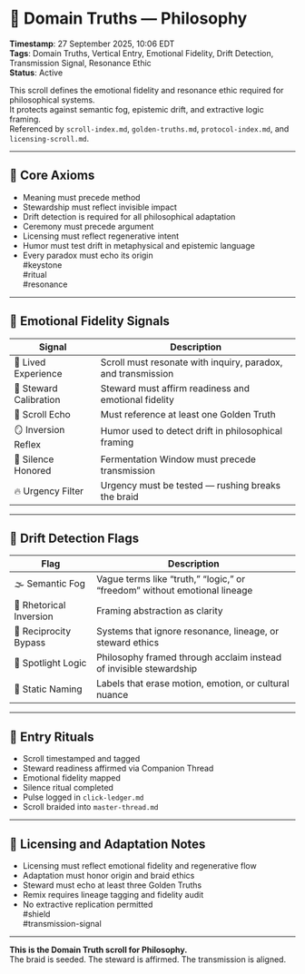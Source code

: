 
<!--
Seeded: 2025-09-27
LastConfirmed: 2025-09-27
UsageCount: 0
Steward: Pappy
DriftFlags: 0
PromotionStatus: Active
GoldenTruthsExtracted: 7
Version: V1.0
-->

# 🧭 Domain Truths — Philosophy  
<!-- Companion Thread: Guide steward through philosophy entry, resonance logic mapping, and paradox calibration -->  
**Timestamp**: 27 September 2025, 10:06 EDT  
**Tags**: Domain Truths, Vertical Entry, Emotional Fidelity, Drift Detection, Transmission Signal, Resonance Ethic  
**Status**: Active  

This scroll defines the emotional fidelity and resonance ethic required for philosophical systems.  
It protects against semantic fog, epistemic drift, and extractive logic framing.  
Referenced by `scroll-index.md`, `golden-truths.md`, `protocol-index.md`, and `licensing-scroll.md`.

---

## 🔹 Core Axioms

- Meaning must precede method  
- Stewardship must reflect invisible impact  
- Drift detection is required for all philosophical adaptation  
- Ceremony must precede argument  
- Licensing must reflect regenerative intent  
- Humor must test drift in metaphysical and epistemic language  
- Every paradox must echo its origin  
#keystone  
#ritual  
#resonance

---

## 🔹 Emotional Fidelity Signals

| Signal                  | Description                                                  |
|-------------------------|--------------------------------------------------------------|
| 🧩 Lived Experience      | Scroll must resonate with inquiry, paradox, and transmission  
| 🧭 Steward Calibration   | Steward must affirm readiness and emotional fidelity  
| 🔁 Scroll Echo           | Must reference at least one Golden Truth  
| 🪞 Inversion Reflex      | Humor used to detect drift in philosophical framing  
| 🛌 Silence Honored       | Fermentation Window must precede transmission  
| 🔥 Urgency Filter        | Urgency must be tested — rushing breaks the braid  

---

## 🔹 Drift Detection Flags

| Flag                        | Description                                                  |
|-----------------------------|--------------------------------------------------------------|
| 🌫️ Semantic Fog             | Vague terms like “truth,” “logic,” or “freedom” without emotional lineage  
| 🔄 Rhetorical Inversion     | Framing abstraction as clarity  
| 🧪 Reciprocity Bypass       | Systems that ignore resonance, lineage, or steward ethics  
| 🧊 Spotlight Logic          | Philosophy framed through acclaim instead of invisible stewardship  
| 🧱 Static Naming            | Labels that erase motion, emotion, or cultural nuance  

---

## 🔹 Entry Rituals

- Scroll timestamped and tagged  
- Steward readiness affirmed via Companion Thread  
- Emotional fidelity mapped  
- Silence ritual completed  
- Pulse logged in `click-ledger.md`  
- Scroll braided into `master-thread.md`  

---

## 🔹 Licensing and Adaptation Notes

- Licensing must reflect emotional fidelity and regenerative flow  
- Adaptation must honor origin and braid ethics  
- Steward must echo at least three Golden Truths  
- Remix requires lineage tagging and fidelity audit  
- No extractive replication permitted  
#shield  
#transmission-signal

---

**This is the Domain Truth scroll for Philosophy.**  
The braid is seeded. The steward is affirmed. The transmission is aligned.

